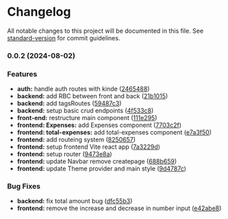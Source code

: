 # Changelog

All notable changes to this project will be documented in this file. See [standard-version](https://github.com/conventional-changelog/standard-version) for commit guidelines.

### 0.0.2 (2024-08-02)


### Features

* **auth:** handle auth routes with kinde ([2465488](https://github.com/shebll/Expenses-App/commit/2465488f314e19059a52dd06bd1b740d5fd8e3f7))
* **backend:** add RBC between front and back ([21b1015](https://github.com/shebll/Expenses-App/commit/21b1015319c0770a96862936a2153b48d7a59c41))
* **backend:** add tagsRoutes ([59487c3](https://github.com/shebll/Expenses-App/commit/59487c3cb4ed23a0ff4b1f565daf65b030632dd3))
* **backend:** setup basic crud endpoints ([4f533c8](https://github.com/shebll/Expenses-App/commit/4f533c837cb6065ddf933ebbac1c799b55765578))
* **front-end:** restructure main component ([111e295](https://github.com/shebll/Expenses-App/commit/111e295af7d3cbe0dd34807431d729ef97333682))
* **frontend: Expenses:** add Expenses component ([7703c2f](https://github.com/shebll/Expenses-App/commit/7703c2f91b10c5356dd6b71c272c2f14055fe768))
* **frontend: total-expenses:** add total-expenses component ([e7a3f50](https://github.com/shebll/Expenses-App/commit/e7a3f509c51b6b2d72c5a2b20a231b33dde4462c))
* **frontend:** add routeing system ([8250657](https://github.com/shebll/Expenses-App/commit/825065799f906a4ffc15e361a98b554181e0c041))
* **frontend:** setup frontend Vite react app ([7a3229d](https://github.com/shebll/Expenses-App/commit/7a3229d5d4bfa9842652b19ee88f6f54b54ea9ae))
* **frontend:** setup router ([9473e8a](https://github.com/shebll/Expenses-App/commit/9473e8a6e82b7238a3157a1cf51b1c60d30fdda1))
* **frontend:** update Navbar remove createpage ([688b659](https://github.com/shebll/Expenses-App/commit/688b659bdff38ca0ccc12d769441a2019fc2d1bf))
* **frontend:** update Theme provider and main style ([9d4787c](https://github.com/shebll/Expenses-App/commit/9d4787cc15c7598355f8ed5c1a5fd09746dd53a5))


### Bug Fixes

* **backend:** fix total amount bug ([dfc55b3](https://github.com/shebll/Expenses-App/commit/dfc55b39f3147d2ea25e3c232356b75501c582bd))
* **frontend:** remove the increase and decrease in number input ([e42abe8](https://github.com/shebll/Expenses-App/commit/e42abe824ec62b66b1a273d851c85407c379e051))
